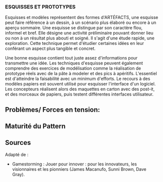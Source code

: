 ### ESQUISSES ET PROTOTYPES

Esquisses et modèles représentent des formes d'ARTÉFACTS, une esquisse peut faire référence à un dessin, à un scénario plus élaboré ou encore à un aperçu sommaire. Une esquisse se distingue par son caractère flou, informel et bref. Elle désigne une activité préliminaire pouvant donner lieu ou non à un résultat plus abouti et soigné. Il s'agit d'une étude rapide, une exploration. Cette technique permet d'étudier certaines idées en leur conférant un aspect plus tangible et concret. 

Une bonne esquisse contient tout juste assez d'informations pour transmettre une idée. Les techniques d'esquisse peuvent également comprendre des exercices de modélisation comme la réalisation de prototype réels avec de la pâte à modeler et des pics à apéritifs. L'essentiel est d'atteindre la faisabilité avec un minimum d'efforts. Le recours à des modèles papiers est souvent utilisé pour esquisser l'interface d'un logiciel. Les concepteurs réalisent alors des maquettes en carton avec des post-it, et des morceaux de papiers, puis testent différentes interfaces utilisateur.

## Problèmes/ Forces en tension:



## Maturité du Pattern


## Sources
Adapté de :
* Gamestorming : Jouer pour innover : pour les innovateurs, les visionnaires et les pionniers (James Macanufo, Sunni Brown, Dave Gray).

